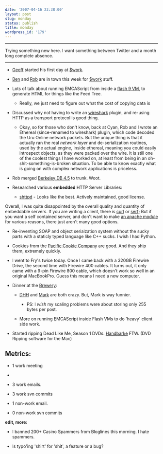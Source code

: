 ```yaml
---
date: '2007-04-16 23:38:00'
layout: post
slug: monday
status: publish
title: monday
wordpress_id: '179'
---
```


* * *




Trying something new here.  I want something between Twitter and a month long complete absence.




* * *






  * [Geoff](http://mipsisrisc.com/rambling/) started his first day at [$work](http://www.bloglines.com/).


  * [Ben](http://www.blowery.org/) and [Rob](http://www.flickr.com/photos/darktones) are in town this week for [$work](http://www.bloglines.com/) stuff.


  * Lots of talk about running EMCAScript from inside a [flash 9 VM](http://hecker.org/mozilla/adobe-mozilla-and-tamarin), to generate HTML for things like the Feed Tree. 
    * Really, we just need to figure out what the cost of copying data is


  * Discussed why not having to write an [wireshark](http://www.wireshark.org/) plugin, and re-using HTTP as a transport protocol is good thing.



    * Okay, so for those who don't know, back at Cyan, Rob and I wrote an Ethereal (since-renamed to wireshark) plugin, which code decoded the Uru Online network packets.  But the unique thing is that it actually ran the real _network layer_ and de-serialization routines, used by the actual engine, inside ethereal, meaning you could easily introspect objects, as they were packed over the wire.  It is still one of the coolest things I have worked on, at least from being in an oh-shit-something-is-broken situation.  To be able to know exactly what is going on with complex network applications is priceless.



  * Rob merged [Berkeley DB 4.5](http://www.oracle.com/technology/documentation/berkeley-db/db/changeLog.html) to trunk. Woot.


  * Researched various **embedded** HTTP Server Libraries:
  
    
    * [shttpd](http://shttpd.sourceforge.net/) - Looks like the best. Actively maintained, good license.

  
Overall, I was quite disappointed by the overall quality and quantity of embeddable servers.  If you are writing a client, there is [curl](http://curl.haxx.se/) or [serf](http://code.google.com/p/serf/); But if you want a self contained server, and don't want to make [an apache module](http://www.apachetutor.org/) for various reasons, there just aren't many good options.



  * Re-inventing SOAP and object serialzation system without the sucky parts with a staticly typed language like C++ sucks. I wish I had Python.


  * Cookies from the [Pacific Cookie Company](http://www.pacificcookie.com/) are good. And they ship them, extremely quickly.


  * I went to Fry's twice today.  Once I came back with a 320GB Firewire Drive, the second time with Firewire 400 cables.  It turns out, it only came with a 9-pin Firewire 800 cable, which doesn't work so well in an original MacBookPro. Guess this means I need a new computer.


  * Dinner at the [Brewery](http://www.rockbottom.com/RockBottomWeb/RBR/Home.aspx):

    * [DHH](http://www.loudthinking.com/arc/000608.html) and [Mark](http://diveintomark.org/archives/2007/04/16/dhh-translation) are both crazy.  But, Mark is way funnier.
      * PS: I _wish_ my scaling problems were about storing only 255 bytes per post.



    * More on running EMCAScript inside Flash VMs to do 'heavy' client side work.





  * Started ripping Dead Like Me, Season 1 DVDs. [Handbarke](http://handbrake.m0k.org/) FTW. (DVD Ripping software for the Mac)




## Metrics:






  * 1 work meeting
  * 

  * 3 work emails.


  * 3 work svn commits


  * 1 non-work email.


  * 0 non-work svn commits


**edit, more:**




  * I banned 200+ Casino Spammers from Bloglines this morning. I hate spammers.


  * Is typo'ing 'shirt' for 'shit', a feature or a bug?



